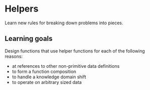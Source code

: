 # Helpers

Learn new rules for breaking down problems into pieces.

## Learning goals

Design functions that use helper functions for each of the following reasons:
- at references to other non-primitive data definitions
- to form a function composition
- to handle a knowledge domain shift
- to operate on arbitrary sized data